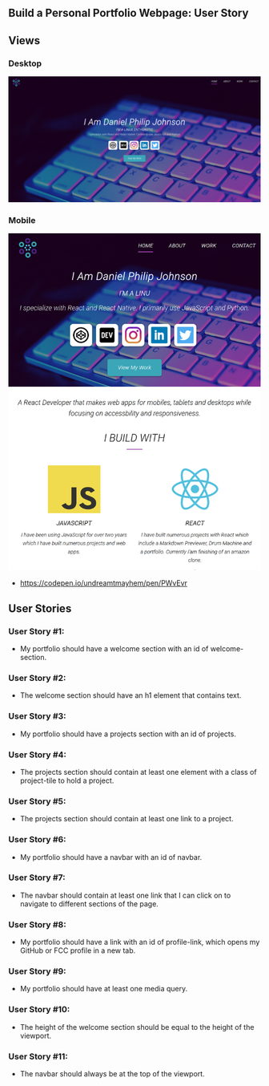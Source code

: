 ## Build a Personal Portfolio Webpage: User Story
## Views

### Desktop
![project](https://raw.githubusercontent.com/danielphilipjohnson/Free-Code-Camp-Portfolio-2018-2019/developmentv0.11/1.Responsive-Web-Design-Certification/5.Personal-Portfolio-Webpage/img/screenshots/portfolio-pc.jpg)


### Mobile
![project](https://raw.githubusercontent.com/danielphilipjohnson/Free-Code-Camp-Portfolio-2018-2019/developmentv0.11/1.Responsive-Web-Design-Certification/5.Personal-Portfolio-Webpage/img/screenshots/portfolio-tablet.jpg)

- https://codepen.io/undreamtmayhem/pen/PWvEvr

## User Stories
### User Story #1: 
- My portfolio should have a welcome section with an id of welcome-section.
### User Story #2: 
- The welcome section should have an h1 element that contains text.
### User Story #3: 
- My portfolio should have a projects section with an id of projects.
### User Story #4: 
- The projects section should contain at least one element with a class of project-tile to hold a project.
### User Story #5: 
- The projects section should contain at least one link to a project.
### User Story #6: 
- My portfolio should have a navbar with an id of navbar.
### User Story #7: 
- The navbar should contain at least one link that I can click on to navigate to different sections of the page.
### User Story #8: 
- My portfolio should have a link with an id of profile-link, which opens my GitHub or FCC profile in a new tab.
### User Story #9: 
- My portfolio should have at least one media query.
### User Story #10: 
- The height of the welcome section should be equal to the height of the viewport.
### User Story #11: 
- The navbar should always be at the top of the viewport.
